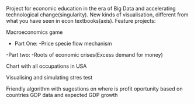 
Project for economic education in the era of Big Data and accelerating technological change(singularity). New kinds of visualisation, different from what you have seen in econ textbooks(axis).
Feature projects:

Macroeconomics game
- Part One:
    -Price specie flow mechanism

-Part two:
    -Roots of economic crises(Excess demand for money)

Chart with all occupations in USA

Visualising and simulating stres test

Friendly algorithm with sugestions on where is profit oportunity based on countries GDP data and expected GDP growth


